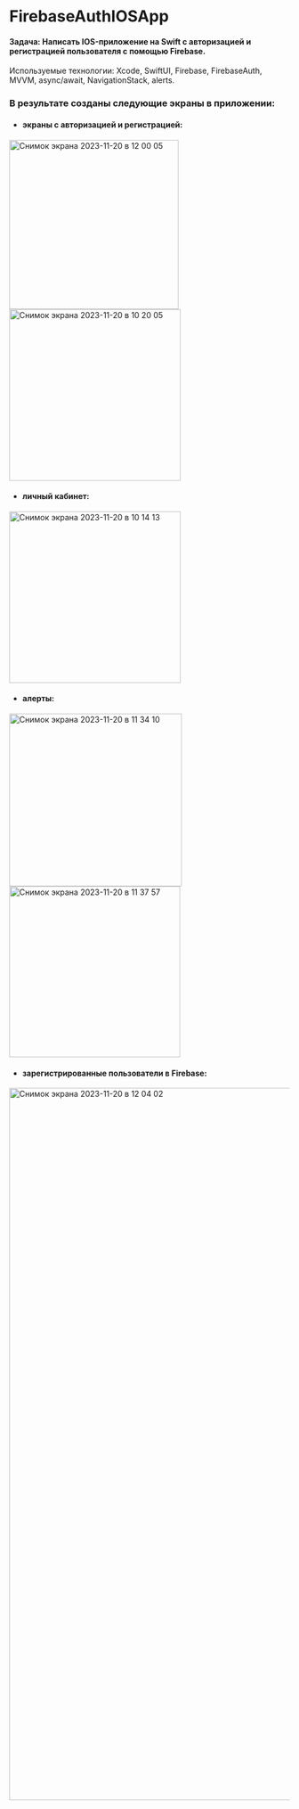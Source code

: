 # FirebaseAuthIOSApp

#### Задача: Написать IOS-приложение на Swift с авторизацией и регистрацией пользователя с помощью Firebase.

Используемые технологии: Xcode, SwiftUI, Firebase, FirebaseAuth, MVVM, async/await, NavigationStack, alerts.

### В результате созданы следующие экраны в приложении:

* #### экраны с авторизацией и регистрацией:
<img width="304" alt="Снимок экрана 2023-11-20 в 12 00 05" src="https://github.com/Elena01001/FirebaseAuthIOSApp/assets/98683741/4e5f9609-fbb3-4ba0-ae7f-935ca8921303">
<img width="308" alt="Снимок экрана 2023-11-20 в 10 20 05" src="https://github.com/Elena01001/FirebaseAuthIOSApp/assets/98683741/c1e41418-d269-4c94-bcce-524ef291272b">

* #### личный кабинет:
<img width="308" alt="Снимок экрана 2023-11-20 в 10 14 13" src="https://github.com/Elena01001/FirebaseAuthIOSApp/assets/98683741/f5fcdd27-bca1-4c38-9ebc-ba562c34e850">

* #### алерты:
<img width="310" alt="Снимок экрана 2023-11-20 в 11 34 10" src="https://github.com/Elena01001/FirebaseAuthIOSApp/assets/98683741/73724e06-46fc-4417-ace9-370b50a5aa0a">
<img width="307" alt="Снимок экрана 2023-11-20 в 11 37 57" src="https://github.com/Elena01001/FirebaseAuthIOSApp/assets/98683741/78aaa9c7-7343-4549-b901-01bb485d4e5b">

* #### зарегистрированные пользователи в Firebase:
<img width="1279" alt="Снимок экрана 2023-11-20 в 12 04 02" src="https://github.com/Elena01001/FirebaseAuthIOSApp/assets/98683741/8c53603a-b881-4ba6-ad5c-48df9151f422">






